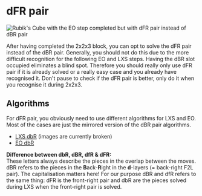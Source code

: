 # dFR pair
<image class="right" alt="Rubik's Cube with the EO step completed but with dFR pair instead of dBR pair" src="/images/variations/dfr/dfr.png">

After having completed the 2x2x3 block, you can opt to solve the dFR pair instead of the dBR pair. Generally, you should not do this due to the more difficult recognition for the following EO and LXS steps. Having the dBR slot occupied eliminates a blind spot. Therefore you should really only use dFR pair if it is already solved or a really easy case and you already have recognised it. Don't pause to check if the dFR pair is better, only do it when you recognise it during 2x2x3.

## Algorithms
For dFR pair, you obviously need to use different algorithms for LXS and EO. Most of the cases are just the mirrored version of the dBR pair algorithms.
- [LXS dbR](https://docs.google.com/spreadsheets/d/1Xa6251D9G00g-jMQy0KzUg7xx39rsSjkJLMzsxinC7Q/) (images are currently broken)
- [EO dbR](https://docs.google.com/spreadsheets/d/1Hs9ikHz-4cfbqBfqvuvE8X9sjCb4Jtm482ZvsFQA2rY/edit?gid=321284838#gid=321284838&range=A1)

<div class="warning"><b>Difference between dbR, dBR, dfR & dFR:</b><br>These letters always describe the pieces in the overlap between the moves. dBR refers to the pieces in the <b>B</b>ack-<b>R</b>ight in the <b>d</b>-layers (= back-right F2L pair). The capitalisation matters here! For our purpose dBR and dfR refers to the same thing: dFR is the front-right pair and dbR are the pieces solved during LXS when the front-right pair is solved.</div>